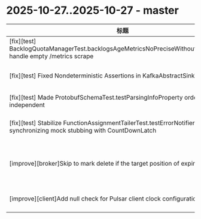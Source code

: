 # 2025-10-27..2025-10-27 - master
| 标题 | 链接 | 作者 | 标签 |
| - | :--: | :--: | - |
| [fix][test] BacklogQuotaManagerTest.backlogsAgeMetricsNoPreciseWithoutBacklogQuota handle empty /metrics scrape | [#24887](https://github.com/apache/pulsar/pull/24887) | [@vinkal-chudgar](https://github.com/vinkal-chudgar) | `doc-not-needed` `ready-to-test`  | 
| [fix][test] Fixed Nondeterministic Assertions in KafkaAbstractSinkTest | [#24877](https://github.com/apache/pulsar/pull/24877) | [@LucasEby](https://github.com/LucasEby) | `type/flaky-tests` `doc-not-needed` `ready-to-test`  | 
| [fix][test] Made ProtobufSchemaTest.testParsingInfoProperty order-independent | [#24807](https://github.com/apache/pulsar/pull/24807) | [@LucasEby](https://github.com/LucasEby) | `area/test` `doc-not-needed` `ready-to-test`  | 
| [fix][test] Stabilize FunctionAssignmentTailerTest.testErrorNotifier by synchronizing mock stubbing with CountDownLatch | [#24875](https://github.com/apache/pulsar/pull/24875) | [@Denovo1998](https://github.com/Denovo1998) | `type/flaky-tests` `doc-not-needed` `ready-to-test`  | 
| [improve][broker]Skip to mark delete if the target position of expira… | [#24881](https://github.com/apache/pulsar/pull/24881) | [@poorbarcode](https://github.com/poorbarcode) | `doc-not-needed` `ready-to-test` `cherry-picked/branch-4.1` `release/4.1.2` `release/4.0.8`  | 
| [improve][client]Add null check for Pulsar client clock configuration | [#24848](https://github.com/apache/pulsar/pull/24848) | [@3pacccccc](https://github.com/3pacccccc) | `doc-not-needed` `release/4.1.2` `release/4.0.8` `release/3.0.15`  | 
